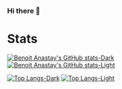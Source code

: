 ### Hi there 👋

<!--
**BenoitAnastay/BenoitAnastay** is a ✨ _special_ ✨ repository because its `README.md` (this file) appears on your GitHub profile.

Here are some ideas to get you started:

- 🔭 I’m currently working on ...
- 🌱 I’m currently learning ...
- 👯 I’m looking to collaborate on ...
- 🤔 I’m looking for help with ...
- 💬 Ask me about ...
- 📫 How to reach me: ...
- 😄 Pronouns: ...
- ⚡ Fun fact: ...
-->

# Stats

[![Benoit Anastay's GitHub stats-Dark](https://github-readme-stats.vercel.app/api?username=BenoitAnastay&show_icons=true&theme=dark#gh-dark-mode-only)](https://github.com/BenoitAnastay/#gh-dark-mode-only)
[![Benoit Anastay's GitHub stats-Light](https://github-readme-stats.vercel.app/api?username=BenoitAnastay&show_icons=true&theme=default#gh-light-mode-only)](https://github.com/BenoitAnastay/#gh-light-mode-only)


[![Top Langs-Dark](https://github-readme-stats.vercel.app/api/top-langs/?username=BenoitAnastay&theme=dark&layout=compact#gh-dark-mode-only)](https://github.com/BenoitAnastay/#gh-dark-mode-only)
[![Top Langs-Light](https://github-readme-stats.vercel.app/api/top-langs/?username=BenoitAnastay&layout=compact#gh-light-mode-only)](https://github.com/BenoitAnastay/#gh-light-mode-only)
